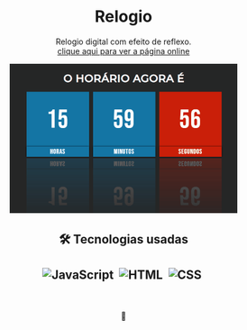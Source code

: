 <div align='center'>
 <h1>Relogio</h1>
 <p>Relogio digital com efeito de reflexo. <br> <a href='https://m1guelzinn.github.io/relogio/'>clique aqui para ver a página online</a></p>

 <img width='80%' src='itens/img&favicon/gifTime.gif'>
 <div>
   <h2> 🛠 Tecnologias usadas<h2>

   ![JavaScript](https://img.shields.io/badge/-JavaScript-05122A?style=flat&logo=javascript)&nbsp;
   ![HTML](https://img.shields.io/badge/-HTML-05122A?style=flat&logo=HTML5)&nbsp;
   ![CSS](https://img.shields.io/badge/-CSS-05122A?style=flat&logo=CSS3&logoColor=1572B6)&nbsp;

 </div>
</div>
     <br><p align='center'> 🚀 </p>
